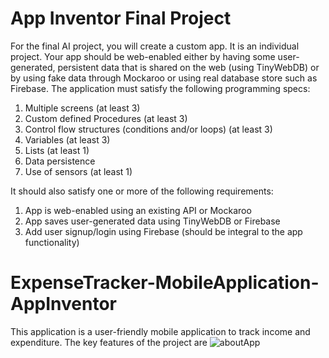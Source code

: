 # App Inventor Final Project
For the final AI project, you will create a custom app. It is an individual project. Your app should be web-enabled either by having some user-generated, persistent data that is shared on the web (using TinyWebDB) or by using fake data through Mockaroo or using real
database store such as Firebase. The application must satisfy the following programming specs:
1. Multiple screens (at least 3)
2. Custom defined Procedures (at least 3)
3. Control flow structures (conditions and/or loops) (at least 3)
4. Variables (at least 3)
5. Lists (at least 1)
6. Data persistence
7. Use of sensors (at least 1)
  
It should also satisfy one or more of the following requirements:
1. App is web-enabled using an existing API or Mockaroo
2. App saves user-generated data using TinyWebDB or Firebase
3. Add user signup/login using Firebase (should be integral to the app functionality)

# ExpenseTracker-MobileApplication-AppInventor

This application is a user-friendly mobile application to track income and expenditure. The key features of the project are
![aboutApp](https://github.com/Sumanth-Mahabaleshwar-Bhat/ExpenseTracker-MobileApplication-AppInventor/assets/120843537/ff14cc1a-9e02-498c-b588-e4d98afd0419)
